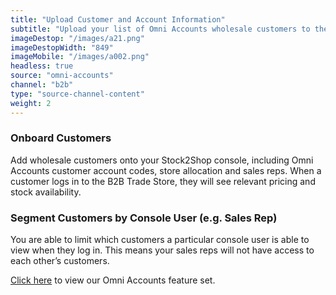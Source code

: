```yaml
---
title: "Upload Customer and Account Information"
subtitle: "Upload your list of Omni Accounts wholesale customers to the B2B Trade Store."
imageDestop: "/images/a21.png"
imageDestopWidth: "849"
imageMobile: "/images/a002.png"
headless: true
source: "omni-accounts"
channel: "b2b"
type: "source-channel-content"
weight: 2
---
```


### Onboard Customers
Add wholesale customers onto your Stock2Shop console, including Omni Accounts customer account codes, store allocation and sales reps. When a customer logs in to the B2B Trade Store, they will see relevant pricing and stock availability.

### Segment Customers by Console User (e.g. Sales Rep)
You are able to limit which customers a particular console user is able to view when they log in. This means your sales reps will not have access to each other’s customers.

[Click here](/help/features/omni-accounts/ "Omni Accounts Features") to view our Omni Accounts feature set.